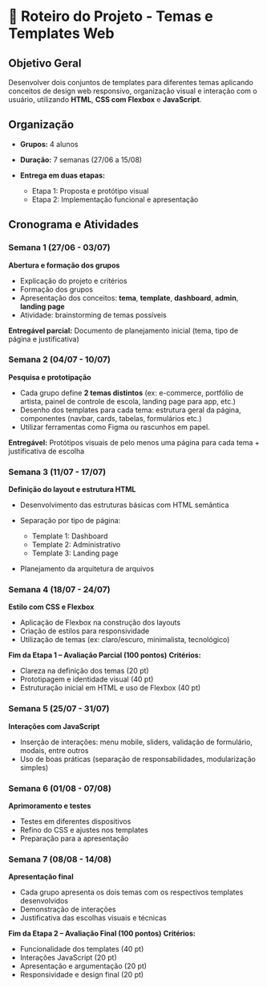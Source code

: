 # 📘 Roteiro do Projeto - Temas e Templates Web

## Objetivo Geral

Desenvolver dois conjuntos de templates para diferentes temas aplicando conceitos de design web responsivo, organização visual e interação com o usuário, utilizando **HTML**, **CSS com Flexbox** e **JavaScript**.

## Organização

* **Grupos:** 4 alunos
* **Duração:** 7 semanas (27/06 a 15/08)
* **Entrega em duas etapas:**

  * Etapa 1: Proposta e protótipo visual
  * Etapa 2: Implementação funcional e apresentação


##  Cronograma e Atividades

### Semana 1 (27/06 - 03/07)

**Abertura e formação dos grupos**

* Explicação do projeto e critérios
* Formação dos grupos
* Apresentação dos conceitos: **tema**, **template**, **dashboard**, **admin**, **landing page**
* Atividade: brainstorming de temas possíveis

**Entregável parcial:** Documento de planejamento inicial (tema, tipo de página e justificativa)


### Semana 2 (04/07 - 10/07)

**Pesquisa e prototipação**

* Cada grupo define **2 temas distintos** (ex: e-commerce, portfólio de artista, painel de controle de escola, landing page para app, etc.)
* Desenho dos templates para cada tema: estrutura geral da página, componentes (navbar, cards, tabelas, formulários etc.)
* Utilizar ferramentas como Figma ou rascunhos em papel.

**Entregável:** Protótipos visuais de pelo menos uma página para cada tema + justificativa de escolha


### Semana 3 (11/07 - 17/07)

**Definição do layout e estrutura HTML**

* Desenvolvimento das estruturas básicas com HTML semântica
* Separação por tipo de página:

  * Template 1: Dashboard
  * Template 2: Administrativo
  * Template 3: Landing page
* Planejamento da arquitetura de arquivos


### Semana 4 (18/07 - 24/07)

**Estilo com CSS e Flexbox**

* Aplicação de Flexbox na construção dos layouts
* Criação de estilos para responsividade
* Utilização de temas (ex: claro/escuro, minimalista, tecnológico)

**Fim da Etapa 1 – Avaliação Parcial (100 pontos)**
**Critérios:**

* Clareza na definição dos temas (20 pt)
* Prototipagem e identidade visual (40 pt)
* Estruturação inicial em HTML e uso de Flexbox (40 pt)


### Semana 5 (25/07 - 31/07)

**Interações com JavaScript**

* Inserção de interações: menu mobile, sliders, validação de formulário, modais, entre outros
* Uso de boas práticas (separação de responsabilidades, modularização simples)


### Semana 6 (01/08 - 07/08)

**Aprimoramento e testes**

* Testes em diferentes dispositivos
* Refino do CSS e ajustes nos templates
* Preparação para a apresentação


### Semana 7 (08/08 - 14/08)

**Apresentação final**

* Cada grupo apresenta os dois temas com os respectivos templates desenvolvidos
* Demonstração de interações
* Justificativa das escolhas visuais e técnicas

**Fim da Etapa 2 – Avaliação Final (100 pontos)**
**Critérios:**

* Funcionalidade dos templates (40 pt)
* Interações JavaScript (20 pt)
* Apresentação e argumentação (20 pt)
* Responsividade e design final (20 pt)